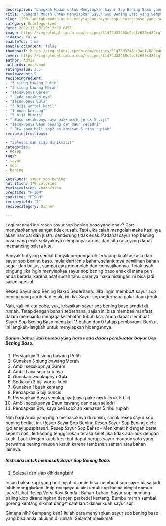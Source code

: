 ```yaml
---
description: "Langkah Mudah untuk Menyiapkan Sayur Sop Bening Baso yang Sempurna, Buat Buka Puasa Enak"
title: "Langkah Mudah untuk Menyiapkan Sayur Sop Bening Baso yang Sempurna, Buat Buka Puasa Enak"
slug: 1290-langkah-mudah-untuk-menyiapkan-sayur-sop-bening-baso-yang-sempurna-buat-buka-puasa-enak
category: Uncategorized
date: 2022-12-03T20:12:00.645Z
image: https://img-global.cpcdn.com/recipes/31473d32468c9adf/680x482cq70/sayur-sop-bening-baso-foto-resep-utama.jpg
hideToc: false
enableToc: true
enableTocContent: false
thumbnail: https://img-global.cpcdn.com/recipes/31473d32468c9adf/680x482cq70/sayur-sop-bening-baso-foto-resep-utama.jpg
cover: https://img-global.cpcdn.com/recipes/31473d32468c9adf/680x482cq70/sayur-sop-bening-baso-foto-resep-utama.jpg
author: Admin
authorAv: notfound
ratingvalue: 3.5
reviewcount: 5
recipeingredient:
- "3 siung bawang Putih"
- "3 siung bawang Merah"
- "secukupnya Garem"
- " Lada secukup nya"
- "secukupnya Gula"
- "3 biji wortel kecil"
- "1 buah kentang"
- "5 biji buncis"
- " Baso secukupnyasaya pake merk jeruk 5 biji"
- "secukupnya Daun bawang dan daun seledri"
- " Btw saya beli sop2 an kemasan 5 ribu rupiah"
recipeinstructions:

- "Selesai dan siap dinikmati!"
categories:
- Resep
tags:
- sayur
- sop
- bening

katakunci: sayur sop bening 
nutrition: 179 calories
recipecuisine: Indonesian
preptime: "PT10M"
cooktime: "PT58M"
recipeyield: "2"
recipecategory: Dinner

---
```



Lagi mencari ide resep sayur sop bening baso yang enak? Cara menyiapkannya sangat tidak susah. Tapi Jika salah mengolah maka hasilnya akan hambar dan justru cenderung tidak enak. Padahal sayur sop bening baso yang enak selayaknya mempunyai aroma dan cita rasa yang dapat memancing selera kita.


Banyak hal yang sedikit banyak berpengaruh terhadap kualitas rasa dari sayur sop bening baso, mulai dari jenis bahan, selanjutnya pemilihan bahan segar dan bagus, sampai cara mengolah dan menyajikannya. Tidak usah bingung jika ingin menyiapkan sayur sop bening baso enak di mana pun anda berada, karena asal sudah tahu caranya maka hidangan ini bisa jadi sajian spesial.

Resep Sayur Sop Bening Bakso Sederhana. Jika ingin membuat sayur sop bening yang gurih dan enak, ini dia. Sayur sop sederhana pakai daun jeruk.


Nah, kali ini kita coba, yuk, kreasikan sayur sop bening baso sendiri di rumah. Tetap dengan bahan sederhana, sajian ini bisa memberi manfaat dalam membantu menjaga kesehatan tubuh kita. Anda dapat membuat Sayur Sop Bening Baso memakai 11 bahan dan 0 tahap pembuatan. Berikut ini langkah-langkah untuk menyiapkan hidangannya.

<!--inarticleads1-->

##### Bahan-bahan dan bumbu yang harus ada dalam pembuatan Sayur Sop Bening Baso:

1. Persiapkan 3 siung bawang Putih
1. Gunakan 3 siung bawang Merah
1. Ambil secukupnya Garem
1. Ambil  Lada secukup nya
1. Gunakan secukupnya Gula
1. Sediakan 3 biji wortel kecil
1. Gunakan 1 buah kentang
1. Persiapkan 5 biji buncis
1. Persiapkan  Baso secukupnya(saya pake merk jeruk 5 biji)
1. Ambil secukupnya Daun bawang dan daun seledri
1. Persiapkan  Btw, saya beli sop2 an kemasan 5 ribu rupiah


Nah bagi Anda yang ingin memasaknya di rumah, simak resep sayur sop bening berikut ini. Resep Sayur Sop Bening Resep Sayur Sop Bening oleh: @dianayupuspitasari. Resep Sayur Sop Bakso - Menikmati hidangan berat seperti nasi, terkadang tenggorokan terasa seret jika tidak ada lauk dengan kuah. Lauk dengan kuah tersebut dapat berupa sayur maupun soto yang berwarna bening maupun keruh karena tambahan santan atau bahan lainnya. 

<!--inarticleads2-->

##### Instruksi untuk memasak Sayur Sop Bening Baso:


1. Selesai dan siap dihidangkan!

Irisan bakso sapi yang berlimpah dijamin bisa membuat sop sayur biasa jadi lebih menggiurkan. Intip resepnya di sini untuk sop bakso simpel namun juara! Lihat Resep Versi RasaBunda ; Bahan-bahan. Sayur sup memang paling klop disandingkan dengan perkedel kentang. Bumbu merah sambal goreng kentang nikmat banget saat larut dalam kuah sayur sup. 

Gimana nih? Gampang kan? Itulah cara menyiapkan sayur sop bening baso yang bisa anda lakukan di rumah. Selamat menikmati

